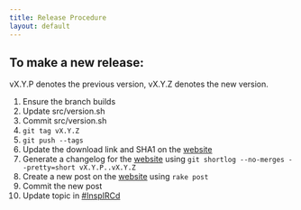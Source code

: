 ```yaml
---
title: Release Procedure
layout: default
---
```


## To make a new release:
vX.Y.P denotes the previous version, vX.Y.Z denotes the new version.

1. Ensure the branch builds
2. Update src/version.sh
3. Commit src/version.sh
4. `git tag vX.Y.Z`
5. `git push --tags`
6. Update the download link and SHA1 on the [website](https://github.com/inspircd/inspircd.github.com)
7. Generate a changelog for the [website](https://github.com/inspircd/inspircd.github.com) using `git shortlog --no-merges --pretty=short vX.Y.P..vX.Y.Z`
8. Create a new post on the [website](https://github.com/inspircd/inspircd.github.com) using `rake post`
9. Commit the new post
10. Update topic in [#InspIRCd](irc://irc.chatspike.net/inspircd)
